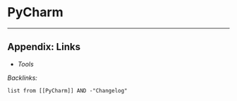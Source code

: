 # PyCharm

---

## Appendix: Links

* *Tools*

*Backlinks:*

````dataview
list from [[PyCharm]] AND -"Changelog"
````
